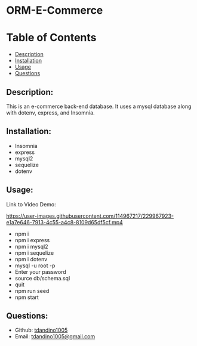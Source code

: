 # ORM-E-Commerce

# Table of Contents 
- [Description](#description)
- [Installation](#installation)
- [Usage](#usage)
- [Questions](#questions)

## Description:

This is an e-commerce back-end database. It uses a mysql database along with dotenv, express, and Insomnia.

## Installation:

- Insomnia
- express
- mysql2
- sequelize
- dotenv

## Usage:

Link to Video Demo:


https://user-images.githubusercontent.com/114967217/229967923-e1a7e646-7913-4c55-a4c8-8109d65df5cf.mp4





- npm i
- npm i express
- npm i mysql2
- npm i sequelize
- npm i dotenv
- mysql -u root -p 
- Enter your password 
- source db/schema.sql
- quit  
- npm run seed
- npm start


## Questions:
- Github: [tdandino1005](https://github.com/tdandino1005)
- Email: tdandino1005@gmail.com
